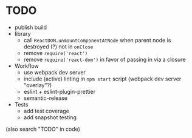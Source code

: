 # TODO

- publish build
- library
  - call `ReactDOM.unmountComponentAtNode` when parent node is destroyed (?) not in `onClose`
  - remove `require('react')`
  - remove `require('react-dom')` in favor of passing in via a closure
- Workflow
  - use webpack dev server
  - include (active) linting in `npm start` script (webpack dev server "overlay"?)
  - eslint + eslint-plugin-prettier
  - semantic-release
- Tests
  - add test coverage
  - add snapshot testing

(also search "TODO" in code)
